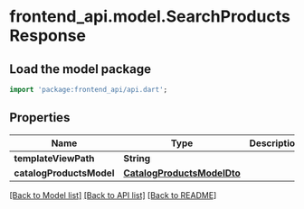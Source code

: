 # frontend_api.model.SearchProductsResponse

## Load the model package
```dart
import 'package:frontend_api/api.dart';
```

## Properties
Name | Type | Description | Notes
------------ | ------------- | ------------- | -------------
**templateViewPath** | **String** |  | [optional] 
**catalogProductsModel** | [**CatalogProductsModelDto**](CatalogProductsModelDto.md) |  | [optional] 

[[Back to Model list]](../README.md#documentation-for-models) [[Back to API list]](../README.md#documentation-for-api-endpoints) [[Back to README]](../README.md)


